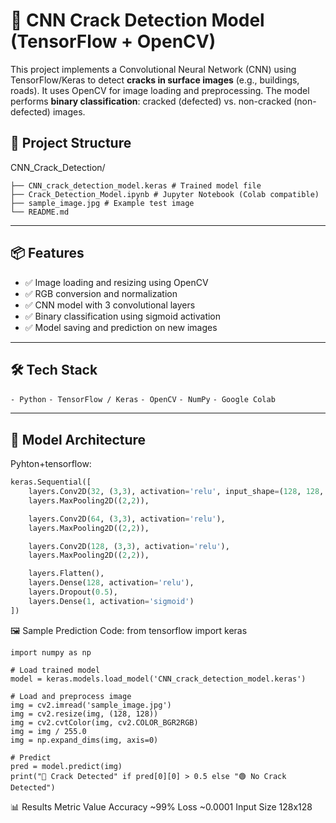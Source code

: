 # 🧱 CNN Crack Detection Model (TensorFlow + OpenCV)

This project implements a Convolutional Neural Network (CNN) using TensorFlow/Keras to detect **cracks in surface images** (e.g., buildings, roads). It uses OpenCV for image loading and preprocessing. The model performs **binary classification**: cracked (defected) vs. non-cracked (non-defected) images.

## 📁 Project Structure
CNN_Crack_Detection/
```.
├── CNN_crack_detection_model.keras # Trained model file
├── Crack_Detection_Model.ipynb # Jupyter Notebook (Colab compatible)
├── sample_image.jpg # Example test image
└── README.md 
```

---

## 📦 Features

- ✅ Image loading and resizing using OpenCV
- ✅ RGB conversion and normalization
- ✅ CNN model with 3 convolutional layers
- ✅ Binary classification using sigmoid activation
- ✅ Model saving and prediction on new images

---

## 🛠️ Tech Stack

```- Python```
```- TensorFlow / Keras```
```- OpenCV```
```- NumPy```
```- Google Colab```

---

## 🧠 Model Architecture

Pyhton+tensorflow:

```python
keras.Sequential([
    layers.Conv2D(32, (3,3), activation='relu', input_shape=(128, 128, 3)),
    layers.MaxPooling2D((2,2)),

    layers.Conv2D(64, (3,3), activation='relu'),
    layers.MaxPooling2D((2,2)),

    layers.Conv2D(128, (3,3), activation='relu'),
    layers.MaxPooling2D((2,2)),

    layers.Flatten(),
    layers.Dense(128, activation='relu'),
    layers.Dropout(0.5),
    layers.Dense(1, activation='sigmoid')
])
```

🖼️ Sample Prediction Code:
from tensorflow import keras
```import cv2
import numpy as np

# Load trained model
model = keras.models.load_model('CNN_crack_detection_model.keras')

# Load and preprocess image
img = cv2.imread('sample_image.jpg')
img = cv2.resize(img, (128, 128))
img = cv2.cvtColor(img, cv2.COLOR_BGR2RGB)
img = img / 255.0
img = np.expand_dims(img, axis=0)

# Predict
pred = model.predict(img)
print("🔴 Crack Detected" if pred[0][0] > 0.5 else "🟢 No Crack Detected")
```
📊 Results
Metric	   Value
Accuracy    ~99%
Loss	   ~0.0001
Input Size	128x128




